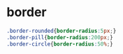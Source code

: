 # border

```css
.border-rounded{border-radius:5px;}
.border-pill{border-radius:200px;}
.border-circle{border-radius:50%;}
```
